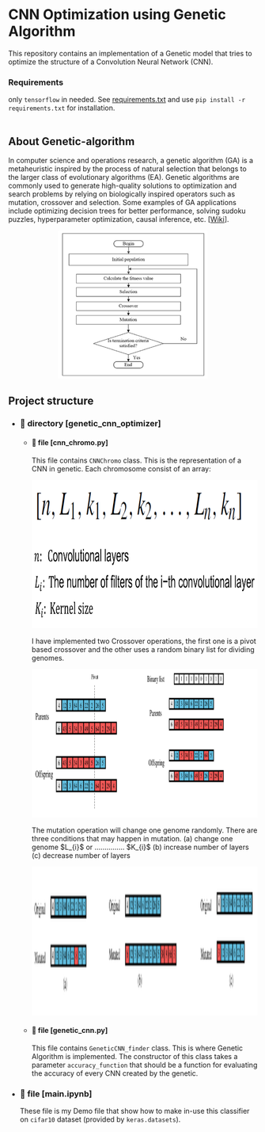 # CNN Optimization using Genetic Algorithm
This repository contains an implementation of a Genetic model that tries to optimize the structure of a Convolution Neural Network (CNN).  

### Requirements
only `tensorflow` in needed. See [requirements.txt](requirements.txt) and use `pip install -r requirements.txt` for installation.
<br><br>

## About Genetic-algorithm
In computer science and operations research, a genetic algorithm (GA) is a metaheuristic inspired by the process of natural selection that belongs to the larger class of evolutionary algorithms (EA). Genetic algorithms are commonly used to generate high-quality solutions to optimization and search problems by relying on biologically inspired operators such as mutation, crossover and selection. Some examples of GA applications include optimizing decision trees for better performance, solving sudoku puzzles, hyperparameter optimization, causal inference, etc. [[Wiki](https://en.wikipedia.org/wiki/Genetic_algorithm)].
<p align='center'>
  <img height="300" alt="genetic-example" src="README.imgs/genetic-example.jpg">
</p>


## Project structure
- ### 📂 directory [genetic_cnn_optimizer]
    - #### 📄 file [cnn_chromo.py]
      This file contains `CNNChromo` class. This is the representation of a CNN in genetic. Each chromosome consist of an array:
        <p align='center'>
          <img height="300" alt="genetic-example" src="README.imgs/chromo.png">
        </p>
      I have implemented two Crossover operations, the first one is a pivot based crossover and the other uses a random binary list for dividing genomes.
      <p align='center'>
          <img height="300" alt="genetic-example" src="README.imgs/crossover.png">
      </p>
      The mutation operation will change one genome randomly. There are three conditions that may happen in mutation. (a) change one genome $L_{i}$ or ............... $K_{i}$ (b) increase number of layers (c) decrease number of layers 
      <p align='center'>
          <img height="300" alt="genetic-example" src="README.imgs/mutate.png">
      </p>

    - #### 📄 file [genetic_cnn.py]
      This file contains `GeneticCNN_finder` class. This is where Genetic Algorithm is implemented. The constructor of this class takes a parameter `accuracy_function` that should be a function for evaluating the accuracy of every CNN created by the genetic. 

- ### 📄 file [main.ipynb]
  These file is my Demo file that show how to make in-use this classifier on `cifar10` dataset (provided by `keras.datasets`).